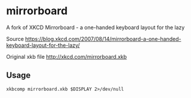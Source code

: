 # mirrorboard
A fork of XKCD Mirrorboard - a one-handed keyboard layout for the lazy

Source https://blog.xkcd.com/2007/08/14/mirrorboard-a-one-handed-keyboard-layout-for-the-lazy/

Original xkb file http://xkcd.com/mirrorboard.xkb

## Usage 
`xkbcomp mirrorboard.xkb $DISPLAY 2>/dev/null`
